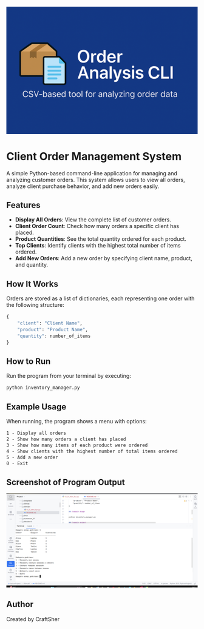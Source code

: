 ![Project Banner](banner.png)

# Client Order Management System

A simple Python-based command-line application for managing and analyzing customer orders. This system allows users to view all orders, analyze client purchase behavior, and add new orders easily.

## Features

- **Display All Orders**: View the complete list of customer orders.  
- **Client Order Count**: Check how many orders a specific client has placed.  
- **Product Quantities**: See the total quantity ordered for each product.  
- **Top Clients**: Identify clients with the highest total number of items ordered.  
- **Add New Orders**: Add a new order by specifying client name, product, and quantity.

## How It Works

Orders are stored as a list of dictionaries, each representing one order with the following structure:

```python
{
    "client": "Client Name",
    "product": "Product Name",
    "quantity": number_of_items
}
```

## How to Run

Run the program from your terminal by executing:

```bash
python inventory_manager.py
```

## Example Usage

When running, the program shows a menu with options:

```
1 - Display all orders  
2 - Show how many orders a client has placed  
3 - Show how many items of each product were ordered  
4 - Show clients with the highest number of total items ordered  
5 - Add a new order  
0 - Exit
```

## Screenshot of Program Output

![Terminal Output](assets/output_terminal.png)

## Author

Created by CraftSher
